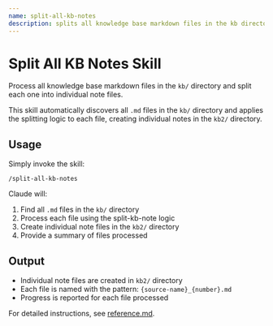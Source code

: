```yaml
---
name: split-all-kb-notes
description: splits all knowledge base markdown files in the kb directory into individual note files
---
```

# Split All KB Notes Skill

Process all knowledge base markdown files in the `kb/` directory and split each one into individual note files.

This skill automatically discovers all `.md` files in the `kb/` directory and applies the splitting logic to each file, creating individual notes in the `kb2/` directory.

## Usage

Simply invoke the skill:
```
/split-all-kb-notes
```

Claude will:
1. Find all `.md` files in the `kb/` directory
2. Process each file using the split-kb-note logic
3. Create individual note files in the `kb2/` directory
4. Provide a summary of files processed

## Output

- Individual note files are created in `kb2/` directory
- Each file is named with the pattern: `{source-name}_{number}.md`
- Progress is reported for each file processed

For detailed instructions, see [reference.md](reference.md).

